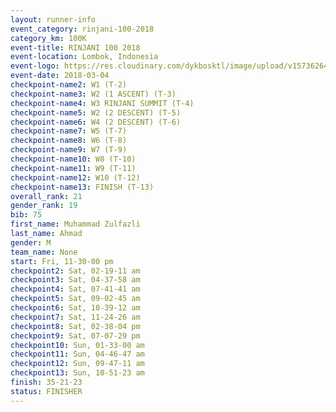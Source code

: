 ```yaml
---
layout: runner-info 
event_category: rinjani-100-2018 
category_km: 100K 
event-title: RINJANI 100 2018 
event-location: Lombok, Indonesia 
event-logo: https://res.cloudinary.com/dykbosktl/image/upload/v1573626435/Logo/Rinjani_eoufbh.png 
event-date: 2018-03-04 
checkpoint-name2: W1 (T-2) 
checkpoint-name3: W2 (1 ASCENT) (T-3) 
checkpoint-name4: W3 RINJANI SUMMIT (T-4) 
checkpoint-name5: W2 (2 DESCENT) (T-5) 
checkpoint-name6: W4 (2 DESCENT) (T-6) 
checkpoint-name7: W5 (T-7) 
checkpoint-name8: W6 (T-8) 
checkpoint-name9: W7 (T-9) 
checkpoint-name10: W8 (T-10) 
checkpoint-name11: W9 (T-11) 
checkpoint-name12: W10 (T-12) 
checkpoint-name13: FINISH (T-13) 
overall_rank: 21
gender_rank: 19
bib: 75
first_name: Muhammad Zulfazli
last_name: Ahmad
gender: M
team_name: None
start: Fri, 11-30-00 pm
checkpoint2: Sat, 02-19-11 am
checkpoint3: Sat, 04-37-58 am
checkpoint4: Sat, 07-41-41 am
checkpoint5: Sat, 09-02-45 am
checkpoint6: Sat, 10-39-12 am
checkpoint7: Sat, 11-24-26 am
checkpoint8: Sat, 02-38-04 pm
checkpoint9: Sat, 07-07-29 pm
checkpoint10: Sun, 01-33-00 am
checkpoint11: Sun, 04-46-47 am
checkpoint12: Sun, 09-47-11 am
checkpoint13: Sun, 10-51-23 am
finish: 35-21-23
status: FINISHER
---
```

